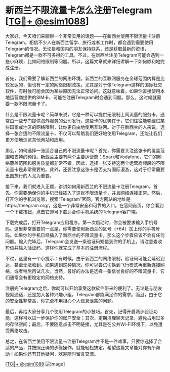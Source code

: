 # 新西兰不限流量卡怎么注册Telegram [[TG💪+ @esim1088](https://t.me/s/esim1088)]

大家好，今天咱们来聊聊一个非常实用的话题——在新西兰使用不限流量卡注册Telegram。相信不少人在新西兰留学、旅行或者工作时，都会遇到需要使用Telegram的情况。无论是和国内的朋友保持联系，还是获取最新的资讯，Telegram都是一款不可多得的工具。不过，在新西兰注册Telegram可能会遇到一些小麻烦，比如网络限制等问题。所以，这篇文章就来详细讲解一下如何顺利地完成注册。

首先，我们需要了解新西兰的网络环境。新西兰的互联网服务在全球范围内算是比较发达的，但也有一定的网络限制政策。尤其是对于像Telegram这样的国际社交软件，有时候可能会因为某些原因无法正常访问。这就意味着，如果你直接使用本地运营商提供的SIM卡，可能在注册Telegram时会遇到问题。那么，这时候就需要一款不限流量卡了。

什么是不限流量卡呢？简单来说，它是一种可以提供无限制上网流量的服务卡，通常由一些专门提供海外服务的公司发行。这些卡的优势在于，它们往往能够绕过某些国家或地区的网络限制，让你更自由地使用互联网。对于在新西兰的人来说，选择一张合适的不限流量卡，不仅可以帮助我们更好地使用Telegram，还能让我们更方便地浏览其他网站和应用。

那么，如何选择一张适合自己的不限流量卡呢？首先，你需要关注这张卡的覆盖范围和支持的频段。新西兰主要有两个主要运营商：Spark和Vodafone，它们的网络覆盖范围和服务质量都非常不错。因此，选择一张支持这两个运营商频段的不限流量卡是非常重要的。此外，还要注意这张卡是否支持国际漫游，这对于经常需要出国旅行的人尤为重要。

接下来，我们就进入正题，讲讲如何用新西兰的不限流量卡注册Telegram。首先，你需要确保你的手机已经插入了这张不限流量卡，并且网络连接正常。然后，打开你的手机浏览器，搜索“Telegram”官网。官方网站的地址是https://telegram.org/，这是一个非常安全和可靠的入口。在官网首页，你会看到一个下载按钮，点击它即可下载适合你手机系统的Telegram客户端。

下载完成后，打开Telegram应用程序。第一次启动时，你会被要求输入手机号码。这里非常重要的一点是，你需要使用新西兰的区号（+64）加上你的手机号码。如果你的手机已经插入了新西兰的不限流量卡，那么这个步骤应该不会有任何问题。输入完毕后，Telegram会发送一条验证码短信到你的手机上。请注意查收短信并输入验证码，这样你就完成了基本的注册流程。

不过，这里有一个小提示：有时候，由于新西兰的网络限制，验证码可能会延迟到达，甚至无法收到。如果遇到这种情况，你可以尝试切换到飞行模式再重新连接网络，或者稍后再试几次。当然，最好的办法是选择一张信誉良好的不限流量卡，它们通常会有更稳定的网络支持。

注册完Telegram之后，你就可以开始享受这款软件带来的便利了。无论是与朋友视频通话，还是加入各种兴趣小组，Telegram都能满足你的需求。而且，由于它的安全性非常高，你完全不用担心个人信息泄露的问题。

最后，再给大家分享几个使用Telegram的小技巧。首先，记得开启两步验证功能，这样可以进一步保护你的账户安全；其次，定期清理聊天记录，避免占用过多的存储空间；最后，不要随意点击不明链接，尤其是在公共Wi-Fi环境下，以免遭受网络攻击。

总之，在新西兰使用不限流量卡注册Telegram并不是一件难事。只要你选择了合适的产品，并按照正确的步骤操作，就能轻松搞定。希望这篇文章能对你有所帮助！如果你还有其他疑问，欢迎随时留言交流。

[[TG💪+ @esim1088](https://t.me/s/esim1088) ![Image](https://i.postimg.cc/4NQfJmqS/Snipaste-2025-05-13-00-14-12.png)]